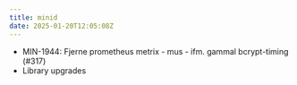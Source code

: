 ```yaml
---
title: minid
date: 2025-01-20T12:05:08Z
---
```

- MIN-1944: Fjerne prometheus metrix - mus - ifm. gammal bcrypt-timing (#317)
- Library upgrades

